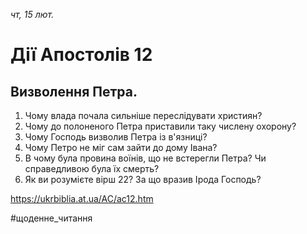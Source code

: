 
_чт, 15 лют._

# Дії Апостолів 12

## Визволення Петра.
1. Чому влада почала сильніше переслідувати християн?
2. Чому до полоненого Петра приставили таку числену охорону?
3. Чому Господь визволив Петра із в'язниці?
4. Чому Петро не міг сам зайти до дому Івана?
5. В чому була провина воїнів, що не встерегли Петра? Чи справедливою була їх смерть?
6. Як ви розумієте вірш 22? За що вразив Ірода Господь?

https://ukrbiblia.at.ua/AC/ac12.htm 

#щоденне_читання
